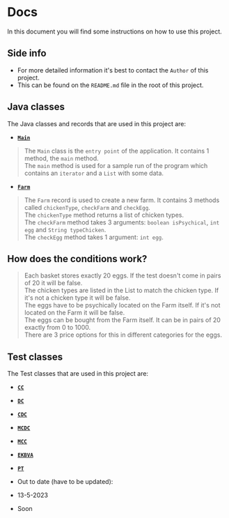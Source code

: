 # Docs
In this document you will find some instructions on how to use this project.<br/>

## Side info
- For more detailed information it's best to contact the `Author` of this project.
- This can be found on the `README.md` file in the root of this project.

## Java classes
The Java classes and records that are used in this project are:
- [**`Main`**](../src/main/java/Main.java)
> The `Main` class is the `entry point` of the application. It contains 1 method, the `main` method.<br/>
> The `main` method is used for a sample run of the program which contains an `iterator` and a `List` with some data.
- [**`Farm`**](../src/main/java/chicken/Farm.java)
> The `Farm` record is used to create a new farm. It contains 3 methods called `chickenType`, `checkFarm` and `checkEgg`.
> <br/>
> The `chickenType` method returns a list of chicken types.<br/>
> The `checkFarm` method takes 3 arguments: `boolean isPsychical`, `int egg` and `String typeChicken`.<br/>
> The `checkEgg` method takes 1 argument: `int egg`.

## How does the conditions work?
> Each basket stores exactly 20 eggs. If the test doesn't come in pairs of 20 it will be false.<br/>
> The chicken types are listed in the List to match the chicken type. If it's not a chicken type it will be false.<br/>
> The eggs have to be psychically located on the Farm itself. If it's not located on the Farm it will be false.<br/>
> The eggs can be bought from the Farm itself. It can be in pairs of 20 exactly from 0 to 1000.<br/>
> There are 3 price options for this in different categories for the eggs.

## Test classes
The Test classes that are used in this project are:
- [**`CC`**](../src/main/test/CC.java)
- [**`DC`**](../src/main/test/DC.java)
- [**`CDC`**](../src/main/test/CDC.java)
- [**`MCDC`**](../src/main/test/MCDC.java)
- [**`MCC`**](../src/main/test/MCC.java)
- [**`EKBVA`**](../src/main/test/EKBVA.java)
- [**`PT`**](../src/main/test/PT.java)

- Out to date (have to be updated):
- 13-5-2023
- Soon